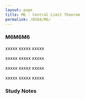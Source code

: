 ```yaml
---
layout: page
title: M6 - Central Limit Theorem
permalink: /DS04/M6/
---
```


<h3>M6M6M6</h3>

xxxxx xxxxx xxxxx

xxxxx xxxxx xxxxx

xxxxx xxxxx xxxxx

xxxxx xxxxx xxxxx

<h3>Study Notes</h3>
